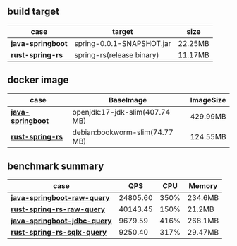 ## build target

| case                 | target                          | size          |
|----------------------|---------------------------------|---------------|
| **java-springboot**  | spring-0.0.1-SNAPSHOT.jar       | 22.25MB       |
| **rust-spring-rs**   | spring-rs(release binary)       | 11.17MB       |

## docker image

| case                                                  | BaseImage                       | ImageSize      |
|-------------------------------------------------------|---------------------------------|----------------|
| [**java-springboot**](./java-spring-boot/Dockerfile)  | openjdk:17-jdk-slim(407.74 MB)  | 429.99MB       |
| [**rust-spring-rs**](./spring-rs/Dockerfile)          | debian:bookworm-slim(74.77 MB)  | 124.55MB       |

## benchmark summary

| case                                                                          | QPS      | CPU  | Memory  |
|-------------------------------------------------------------------------------|----------|------|---------|
| [**java-springboot-raw-query**](./java-spring-boot/README.md#raw-query)       | 24805.60 | 350% | 234.6MB |
| [**rust-spring-rs-raw-query**](./spring-rs/README.md#raw-query)               | 40143.45 | 150% | 21.2MB  |
| [**java-springboot-jdbc-query**](./java-spring-boot/README.md#postgres-query) | 9679.59  | 416% | 268.1MB |
| [**rust-spring-rs-sqlx-query**](./spring-rs/README.md#postgres-query)         | 9250.40  | 317% | 29.47MB |
